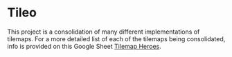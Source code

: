 # Tileo

This project is a consolidation of many different implementations of tilemaps.
For a more detailed list of each of the tilemaps being consolidated, info is
provided on this Google Sheet [Tilemap Heroes](https://docs.google.com/spreadsheets/d/1_Ixt5hSg-qRxgd1DOnGMi1BXy6j2x7c__q74oDsliKc).
